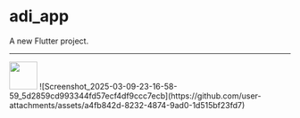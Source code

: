 # adi_app

A new Flutter project.

---

<img src="https://github.com/user-attachments/assets/e2e48447-a12e-43e1-b70b-3c11139fc013" width="50px" height="50px">
![Screenshot_2025-03-09-23-16-58-59_5d2859cd993344fd57ecf4df9ccc7ecb](https://github.com/user-attachments/assets/a4fb842d-8232-4874-9ad0-1d515bf23fd7)
